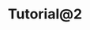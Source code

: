 ---
title: "Tutorial@2"
description: "Description Testing for Tutorial@2."
type: "tutorial"
category: "Test,Development,Demo Tutorial@2"
difficulty: "easy"
summary: "Summary Testing for Tutorial 2. Today is a beautiful day to work. Current location: Razer SEA HQ @One North. It is in the South of Singapore"
file_path: "Test_PDF.pdf"
image: "https://assets-global.website-files.com/5e39e095596498a8b9624af1/5ffca6e3e0d8ad9231cc2af6_Portfolio-course---final.png"
link: "https://www.proteus-dt.com"
status: "ongoing"
---
